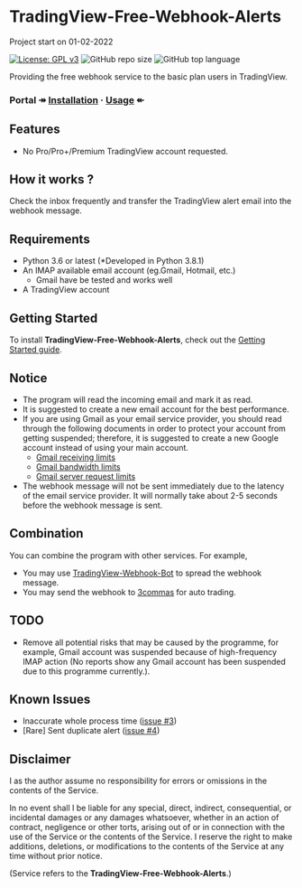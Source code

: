 # TradingView-Free-Webhook-Alerts
Project start on 01-02-2022

[![License: GPL v3](https://img.shields.io/badge/License-GPLv3-blue.svg)](https://www.gnu.org/licenses/gpl-3.0)
![GitHub repo size](https://img.shields.io/github/repo-size/soranoo/TradingView-Free-Webhook-Alerts)
![GitHub top language](https://img.shields.io/github/languages/top/soranoo/TradingView-Free-Webhook-Alerts)

Providing the free webhook service to the basic plan users in TradingView.

### Portal ↠ [Installation](docs/gettingstarted.md#installing-python-package) · [Usage](docs/gettingstarted.md#setting-up-tradingview-alert) ↞

## Features
* No Pro/Pro+/Premium TradingView account requested.
  
## How it works ?
Check the inbox frequently and transfer the TradingView alert email into the webhook message.


## Requirements
* Python 3.6 or latest (*Developed in Python 3.8.1)
* An IMAP available email account (eg.Gmail, Hotmail, etc.)
  * Gmail have be tested and works well
* A TradingView account

## Getting Started
To install **TradingView-Free-Webhook-Alerts**, check out the [Getting Started guide](docs/gettingstarted.md).


## Notice
* The program will read the incoming email and mark it as read.
* It is suggested to create a new email account for the best performance.
* If you are using Gmail as your email service provider, you should read through the following documents in order to protect your account from getting suspended; therefore, it is suggested to create a new Google account instead of using your main account.
  * [Gmail receiving limits](https://support.google.com/a/answer/1366776)
  * [Gmail bandwidth limits](https://support.google.com/a/answer/1071518)
  * [Gmail server request limits](https://support.google.com/a/answer/1359240)
* The webhook message will not be sent immediately due to the latency of the email service provider. It will normally take about 2-5 seconds before the webhook message is sent.

## Combination
You can combine the program with other services.
For example,
* You may use [TradingView-Webhook-Bot](https://github.com/fabston/TradingView-Webhook-Bot) to spread the webhook message.
* You may send the webhook to [3commas](https://3commas.io/) for auto trading.

## TODO
* Remove all potential risks that may be caused by the programme, for example, Gmail account was suspended because of high-frequency IMAP action (No reports show any Gmail account has been suspended due to this programme currently.).

## Known Issues
* Inaccurate whole process time ([issue #3](https://github.com/soranoo/TradingView-Free-Webhook-Alerts/issues/3))
* [Rare] Sent duplicate alert ([issue #4](https://github.com/soranoo/TradingView-Free-Webhook-Alerts/issues/4))

## Disclaimer
I as the author assume no responsibility for errors or omissions in the contents of the Service.

In no event shall I be liable for any special, direct, indirect, consequential, or incidental damages or any damages whatsoever, whether in an action of contract, negligence or other torts, arising out of or in connection with the use of the Service or the contents of the Service. I reserve the right to make additions, deletions, or modifications to the contents of the Service at any time without prior notice.

(Service refers to the **TradingView-Free-Webhook-Alerts**.)
